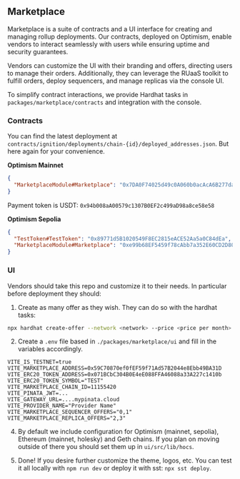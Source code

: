 ## Marketplace

Marketplace is a suite of contracts and a UI interface for creating and managing rollup deployments. Our contracts, deployed on Optimism, enable vendors to interact seamlessly with users while ensuring uptime and security guarantees.

Vendors can customize the UI with their branding and offers, directing users to manage their orders. Additionally, they can leverage the RUaaS toolkit to fulfill orders, deploy sequencers, and manage replicas via the console UI.

To simplify contract interactions, we provide Hardhat tasks in `packages/marketplace/contracts` and integration with the console.

### Contracts

You can find the latest deployment at `contracts/ignition/deployments/chain-{id}/deployed_addresses.json`. But here again for your convenience.

**Optimism Mainnet**

```json
{
  "MarketplaceModule#Marketplace": "0x7DA0F74025d49c0A060b0acAcA6B277da043ddF0"
}
```

Payment token is USDT: `0x94b008aA00579c1307B0EF2c499aD98a8ce58e58`

**Optimism Sepolia**

```json
{
  "TestToken#TestToken": "0x89771d5B1020549F8EC2815eACE52Aa5a0C84dEa",
  "MarketplaceModule#Marketplace": "0xe99b68EF5459f78cAbb7a352E60CD2D80801B687"
}
```

### UI

Vendors should take this repo and customize it to their needs. In particular before deployment they should:

1. Create as many offer as they wish. They can do so with the hardhat tasks:

```bash
npx hardhat create-offer --network <network> --price <price per month> --metadata <metadata>
```

2. Create a `.env` file based in `./packages/marketplace/ui` and fill in the variables accordingly.

```text
VITE_IS_TESTNET=true
VITE_MARKETPLACE_ADDRESS=0x59C70870ef0fEF59f71Ad57B2044e8Ebb49BA31D
VITE_ERC20_TOKEN_ADDRESS=0x071BCbC304B0E4eE088FFA46088a33A227c1410b
VITE_ERC20_TOKEN_SYMBOL="TEST"
VITE_MARKETPLACE_CHAIN_ID=11155420
VITE_PINATA_JWT=...
VITE_GATEWAY_URL=....mypinata.cloud
VITE_PROVIDER_NAME="Provider Name"
VITE_MARKETPLACE_SEQUENCER_OFFERS="0,1"
VITE_MARKETPLACE_REPLICA_OFFERS="2,3"
```

4. By default we include configuration for Optimism (mainnet, sepolia), Ethereum (mainnet, holesky) and Geth chains. If you plan on moving outside of there you should set them up in `ui/src/lib/hocs`.

5. Done! If you desire further customize the theme, logos, etc. You can test it all locally with `npm run dev` or deploy it with sst: `npx sst deploy`.

